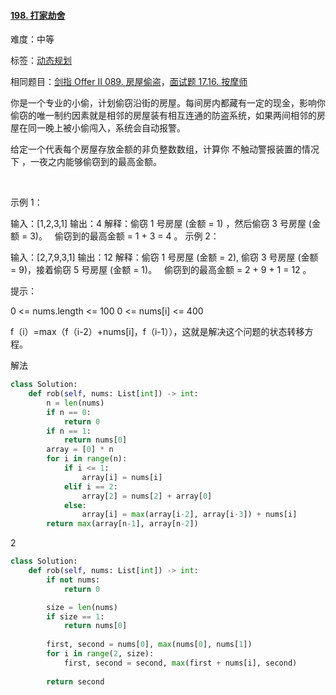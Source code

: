 #### [198\. 打家劫舍](https://leetcode-cn.com/problems/house-robber/)

难度：中等

标签：[动态规划](../Topic/动态规划.md)

相同题目：[剑指 Offer II 089. 房屋偷盗](https://leetcode-cn.com/problems/Gu0c2T/)，[面试题 17.16. 按摩师](https://leetcode-cn.com/problems/the-masseuse-lcci/)

你是一个专业的小偷，计划偷窃沿街的房屋。每间房内都藏有一定的现金，影响你偷窃的唯一制约因素就是相邻的房屋装有相互连通的防盗系统，如果两间相邻的房屋在同一晚上被小偷闯入，系统会自动报警。

给定一个代表每个房屋存放金额的非负整数数组，计算你 不触动警报装置的情况下 ，一夜之内能够偷窃到的最高金额。

 

示例 1：

输入：[1,2,3,1]
输出：4
解释：偷窃 1 号房屋 (金额 = 1) ，然后偷窃 3 号房屋 (金额 = 3)。
     偷窃到的最高金额 = 1 + 3 = 4 。
示例 2：

输入：[2,7,9,3,1]
输出：12
解释：偷窃 1 号房屋 (金额 = 2), 偷窃 3 号房屋 (金额 = 9)，接着偷窃 5 号房屋 (金额 = 1)。
     偷窃到的最高金额 = 2 + 9 + 1 = 12 。


提示：

0 <= nums.length <= 100
0 <= nums[i] <= 400


f（i）=max（f（i-2）+nums[i]，f（i-1）），这就是解决这个问题的状态转移方程。

解法

```python
class Solution:
    def rob(self, nums: List[int]) -> int:
        n = len(nums)
        if n == 0:
            return 0
        if n == 1:
            return nums[0]
        array = [0] * n
        for i in range(n):
            if i <= 1:
                array[i] = nums[i]
            elif i == 2:
                array[2] = nums[2] + array[0]
            else:
                array[i] = max(array[i-2], array[i-3]) + nums[i]
        return max(array[n-1], array[n-2])
```



2

```python
class Solution:
    def rob(self, nums: List[int]) -> int:
        if not nums:
            return 0

        size = len(nums)
        if size == 1:
            return nums[0]
        
        first, second = nums[0], max(nums[0], nums[1])
        for i in range(2, size):
            first, second = second, max(first + nums[i], second)
        
        return second
```

